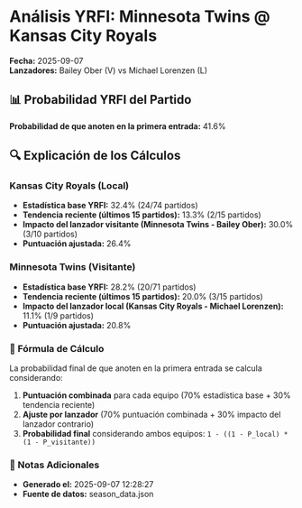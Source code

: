 # Análisis YRFI: Minnesota Twins @ Kansas City Royals

**Fecha:** 2025-09-07  
**Lanzadores:** Bailey Ober (V) vs Michael Lorenzen (L)

## 📊 Probabilidad YRFI del Partido

**Probabilidad de que anoten en la primera entrada:** 41.6%

## 🔍 Explicación de los Cálculos

### Kansas City Royals (Local)
- **Estadística base YRFI:** 32.4% (24/74 partidos)
- **Tendencia reciente (últimos 15 partidos):** 13.3% (2/15 partidos)
- **Impacto del lanzador visitante (Minnesota Twins - Bailey Ober):** 30.0% (3/10 partidos)
- **Puntuación ajustada:** 26.4%

### Minnesota Twins (Visitante)
- **Estadística base YRFI:** 28.2% (20/71 partidos)
- **Tendencia reciente (últimos 15 partidos):** 20.0% (3/15 partidos)
- **Impacto del lanzador local (Kansas City Royals - Michael Lorenzen):** 11.1% (1/9 partidos)
- **Puntuación ajustada:** 20.8%

### 📝 Fórmula de Cálculo

La probabilidad final de que anoten en la primera entrada se calcula considerando:
1. **Puntuación combinada** para cada equipo (70% estadística base + 30% tendencia reciente)
2. **Ajuste por lanzador** (70% puntuación combinada + 30% impacto del lanzador contrario)
3. **Probabilidad final** considerando ambos equipos: `1 - ((1 - P_local) * (1 - P_visitante))`

### 📌 Notas Adicionales

- **Generado el:** 2025-09-07 12:28:27
- **Fuente de datos:** season_data.json
